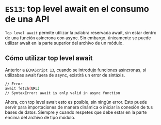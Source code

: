 # `ES13`: top level await en el consumo de una API

`Top level await` permite utilizar la palabra reservada await, sin estar dentro de una función asíncrona con async. Sin embargo, únicamente se puede utilizar await en la parte superior del archivo de un módulo.

## Cómo utilizar top level await

Anterior a `ECMAScript 13`, cuando se introdujo funciones asíncronas, si utilizabas await fuera de async, existirá un error de sintáxis.

``` bash
// Error
await fetch(URL)
// SyntaxError: await is only valid in async function
```

Ahora, con top level await esto es posible, sin ningún error. Esto puede servir para importaciones de manera dinámica o iniciar la conexión de tus bases de datos. Siempre y cuando respetes que debe estar en la parte encima del archivo de tipo módulo.
